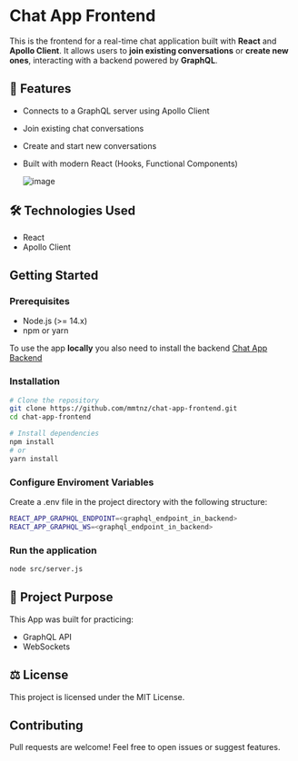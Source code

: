 # Chat App Frontend

This is the frontend for a real-time chat application built with **React** and **Apollo Client**. It allows users to **join existing conversations** or **create new ones**, interacting with a backend powered by **GraphQL**.

## 🚀 Features

- Connects to a GraphQL server using Apollo Client
- Join existing chat conversations
- Create and start new conversations
- Built with modern React (Hooks, Functional Components)

  ![image](https://github.com/user-attachments/assets/23503eb3-5e96-46b3-b1c8-9eb6d78299aa)


## 🛠️ Technologies Used
- React
- Apollo Client

## Getting Started

### Prerequisites

- Node.js (>= 14.x)
- npm or yarn

To use the app **locally** you also need to install the backend [Chat App Backend](https://github.com/mmtnz/chat-app-frontend)

### Installation

```bash
# Clone the repository
git clone https://github.com/mmtnz/chat-app-frontend.git
cd chat-app-frontend

# Install dependencies
npm install
# or
yarn install
```

### Configure Enviroment Variables
Create a .env file in the project directory with the following structure:

```bash
REACT_APP_GRAPHQL_ENDPOINT=<graphql_endpoint_in_backend>
REACT_APP_GRAPHQL_WS=<graphql_endpoint_in_backend>
```

### Run the application

```bash
node src/server.js
```


## 🎯 Project Purpose
This App was built for practicing:

- GraphQL API
- WebSockets

## ⚖️ License
This project is licensed under the MIT License.

## Contributing
Pull requests are welcome! Feel free to open issues or suggest features.

